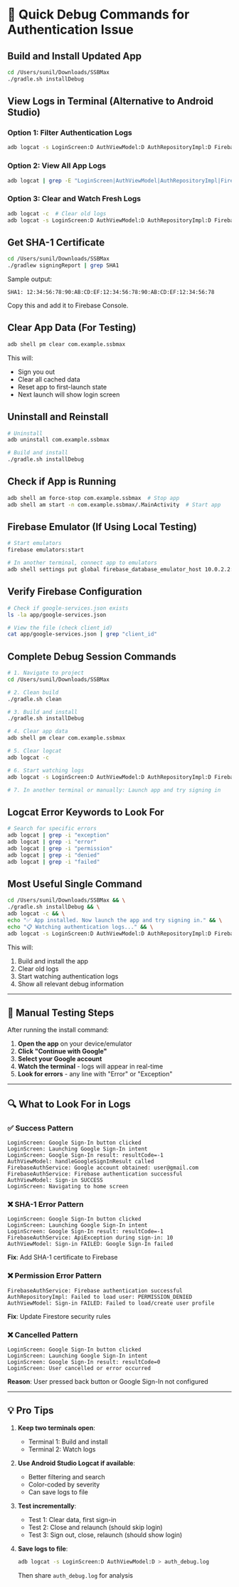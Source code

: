 # 🚀 Quick Debug Commands for Authentication Issue

## Build and Install Updated App

```bash
cd /Users/sunil/Downloads/SSBMax
./gradle.sh installDebug
```

## View Logs in Terminal (Alternative to Android Studio)

### Option 1: Filter Authentication Logs
```bash
adb logcat -s LoginScreen:D AuthViewModel:D AuthRepositoryImpl:D FirebaseAuthService:D SplashViewModel:D
```

### Option 2: View All App Logs
```bash
adb logcat | grep -E "LoginScreen|AuthViewModel|AuthRepositoryImpl|FirebaseAuthService|SplashViewModel"
```

### Option 3: Clear and Watch Fresh Logs
```bash
adb logcat -c  # Clear old logs
adb logcat -s LoginScreen:D AuthViewModel:D AuthRepositoryImpl:D FirebaseAuthService:D SplashViewModel:D
```

## Get SHA-1 Certificate

```bash
cd /Users/sunil/Downloads/SSBMax
./gradlew signingReport | grep SHA1
```

Sample output:
```
SHA1: 12:34:56:78:90:AB:CD:EF:12:34:56:78:90:AB:CD:EF:12:34:56:78
```

Copy this and add it to Firebase Console.

## Clear App Data (For Testing)

```bash
adb shell pm clear com.example.ssbmax
```

This will:
- Sign you out
- Clear all cached data
- Reset app to first-launch state
- Next launch will show login screen

## Uninstall and Reinstall

```bash
# Uninstall
adb uninstall com.example.ssbmax

# Build and install
./gradle.sh installDebug
```

## Check if App is Running

```bash
adb shell am force-stop com.example.ssbmax  # Stop app
adb shell am start -n com.example.ssbmax/.MainActivity  # Start app
```

## Firebase Emulator (If Using Local Testing)

```bash
# Start emulators
firebase emulators:start

# In another terminal, connect app to emulators
adb shell settings put global firebase_database_emulator_host 10.0.2.2:9000
```

## Verify Firebase Configuration

```bash
# Check if google-services.json exists
ls -la app/google-services.json

# View the file (check client_id)
cat app/google-services.json | grep "client_id"
```

## Complete Debug Session Commands

```bash
# 1. Navigate to project
cd /Users/sunil/Downloads/SSBMax

# 2. Clean build
./gradle.sh clean

# 3. Build and install
./gradle.sh installDebug

# 4. Clear app data
adb shell pm clear com.example.ssbmax

# 5. Clear logcat
adb logcat -c

# 6. Start watching logs
adb logcat -s LoginScreen:D AuthViewModel:D AuthRepositoryImpl:D FirebaseAuthService:D SplashViewModel:D

# 7. In another terminal or manually: Launch app and try signing in
```

## Logcat Error Keywords to Look For

```bash
# Search for specific errors
adb logcat | grep -i "exception"
adb logcat | grep -i "error"
adb logcat | grep -i "permission"
adb logcat | grep -i "denied"
adb logcat | grep -i "failed"
```

## Most Useful Single Command

```bash
cd /Users/sunil/Downloads/SSBMax && \
./gradle.sh installDebug && \
adb logcat -c && \
echo "✅ App installed. Now launch the app and try signing in." && \
echo "📋 Watching authentication logs..." && \
adb logcat -s LoginScreen:D AuthViewModel:D AuthRepositoryImpl:D FirebaseAuthService:D SplashViewModel:D
```

This will:
1. Build and install the app
2. Clear old logs
3. Start watching authentication logs
4. Show all relevant debug information

---

## 📱 Manual Testing Steps

After running the install command:

1. **Open the app** on your device/emulator
2. **Click "Continue with Google"**
3. **Select your Google account**
4. **Watch the terminal** - logs will appear in real-time
5. **Look for errors** - any line with "Error" or "Exception"

---

## 🔍 What to Look For in Logs

### ✅ Success Pattern
```
LoginScreen: Google Sign-In button clicked
LoginScreen: Launching Google Sign-In intent
LoginScreen: Google Sign-In result: resultCode=-1
AuthViewModel: handleGoogleSignInResult called
FirebaseAuthService: Google account obtained: user@gmail.com
FirebaseAuthService: Firebase authentication successful
AuthViewModel: Sign-in SUCCESS
LoginScreen: Navigating to home screen
```

### ❌ SHA-1 Error Pattern
```
LoginScreen: Google Sign-In button clicked
LoginScreen: Launching Google Sign-In intent
LoginScreen: Google Sign-In result: resultCode=-1
FirebaseAuthService: ApiException during sign-in: 10
AuthViewModel: Sign-in FAILED: Google Sign-In failed
```
**Fix**: Add SHA-1 certificate to Firebase

### ❌ Permission Error Pattern
```
FirebaseAuthService: Firebase authentication successful
AuthRepositoryImpl: Failed to load user: PERMISSION_DENIED
AuthViewModel: Sign-in FAILED: Failed to load/create user profile
```
**Fix**: Update Firestore security rules

### ❌ Cancelled Pattern
```
LoginScreen: Google Sign-In button clicked
LoginScreen: Launching Google Sign-In intent
LoginScreen: Google Sign-In result: resultCode=0
LoginScreen: User cancelled or error occurred
```
**Reason**: User pressed back button or Google Sign-In not configured

---

## 💡 Pro Tips

1. **Keep two terminals open**:
   - Terminal 1: Build and install
   - Terminal 2: Watch logs

2. **Use Android Studio Logcat if available**:
   - Better filtering and search
   - Color-coded by severity
   - Can save logs to file

3. **Test incrementally**:
   - Test 1: Clear data, first sign-in
   - Test 2: Close and relaunch (should skip login)
   - Test 3: Sign out, close, relaunch (should show login)

4. **Save logs to file**:
   ```bash
   adb logcat -s LoginScreen:D AuthViewModel:D > auth_debug.log
   ```
   Then share `auth_debug.log` for analysis

